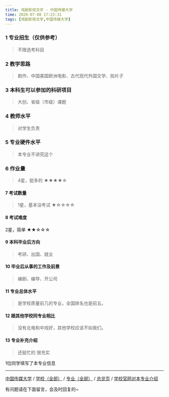 ```yaml
---
title: 戏剧影视文学 - 中国传媒大学
time: 2020-07-08 17:23:31
tags: [戏剧影视文学,中国传媒大学]
---
```

### 1 专业招生（仅供参考）  
> 不限选考科目 


### 2 教学思路
> 剧作、中国美国欧洲电影、古代现代外国文学、拍片子


### 3 本科生可以参加的科研项目
>  大创、省级（市级）课题


### 4 教师水平
> 对学生负责


### 5 专业硬件水平
> 本专业不讲究这个


### 6 作业量
>4星，挺多的
★★★★☆



#### 7 考试数量
>1星，基本没考试
★☆☆☆☆


#### 8 考试难度
> 
2星，简单
★★☆☆☆



#### 9 本科毕业后方向
> 考研、出国、就业


#### 10 毕业后从事的工作及前景
> 编剧、编导、开公司


#### 11 专业总体水平
> 是学校质量前几的专业，全国排名也是前五。


#### 12 跟其他学校同专业相比
> 没有北电和中戏好，其他学校应该不如我们。


#### 13 专业补充介绍
> 还挺忙的 很充实

1位同学填写了本专业信息
***
[中国传媒大学](https://univgo.github.io/2020/07/08/中国传媒大学) / [学校（全部）](https://univgo.github.io/2020/07/09/学校汇总页) / [专业（全部）](https://univgo.github.io/2020/07/09/专业汇总页) / [总览页](https://univgo.github.io/2020/07/09/总览) / [学校官网对本专业介绍]( http://zhaosheng.cuc.edu.cn/zs/MajorInfo.aspx#m-22)



有问题请在下面留言，会及时回复的~